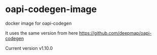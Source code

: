 # oapi-codegen-image
docker image for oapi-codegen

It uses the same version from here https://github.com/deepmap/oapi-codegen

Current version v1.10.0